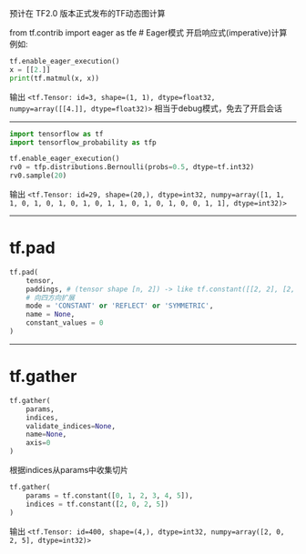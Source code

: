 预计在 TF2.0 版本正式发布的TF动态图计算

from tf.contrib import eager as tfe # Eager模式
开启响应式(imperative)计算
例如:
```python
tf.enable_eager_execution()
x = [[2.]]
print(tf.matmul(x, x))
```

输出 `
<tf.Tensor: id=3, shape=(1, 1), dtype=float32, numpy=array([[4.]], dtype=float32)> `
相当于debug模式，免去了开启会话

-----------------------------------

```python
import tensorflow as tf
import tensorflow_probability as tfp

tf.enable_eager_execution() 
rv0 = tfp.distributions.Bernoulli(probs=0.5, dtype=tf.int32)
rv0.sample(20)
```

输出 `
<tf.Tensor: id=29, shape=(20,), dtype=int32, numpy=array([1, 1, 1, 0, 1, 0, 1, 0, 1, 0, 1, 1, 0, 1, 0, 1, 0, 0, 1, 1], dtype=int32)> `

---------------------
# tf.pad

```python
tf.pad(
    tensor,
    paddings, # (tensor shape [n, 2]) -> like tf.constant([[2, 2], [2, 2]])
    # 向四方向扩展
    mode = 'CONSTANT' or 'REFLECT' or 'SYMMETRIC',
    name = None,
    constant_values = 0
)
```

---------------------

# tf.gather
```python
tf.gather(
    params,
    indices,
    validate_indices=None,
    name=None,
    axis=0
)
```

根据indices从params中收集切片

```python
tf.gather(
    params = tf.constant([0, 1, 2, 3, 4, 5]), 
    indices = tf.constant([2, 0, 2, 5])
)
```
输出
`<tf.Tensor: id=400, shape=(4,), dtype=int32, numpy=array([2, 0, 2, 5], dtype=int32)>
`


